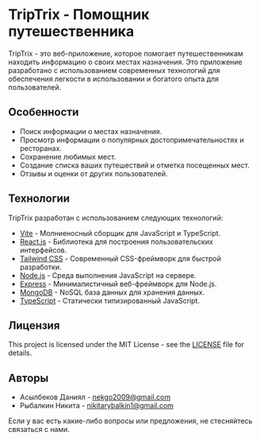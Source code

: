 # TripTrix - Помощник путешественника

TripTrix - это веб-приложение, которое помогает путешественникам находить информацию о своих местах назначения. Это приложение разработано с использованием современных технологий для обеспечения легкости в использовании и богатого опыта для пользователей.

## Особенности

- Поиск информации о местах назначения.
- Просмотр информации о популярных достопримечательностях и ресторанах.
- Сохранение любимых мест.
- Создание списка ваших путешествий и отметка посещенных мест.
- Отзывы и оценки от других пользователей.

## Технологии

TripTrix разработан с использованием следующих технологий:

- [Vite](https://vitejs.dev/) - Молниеносный сборщик для JavaScript и TypeScript.
- [React.js](https://reactjs.org/) - Библиотека для построения пользовательских интерфейсов.
- [Tailwind CSS](https://tailwindcss.com/) - Современный CSS-фреймворк для быстрой разработки.
- [Node.js](https://nodejs.org/) - Среда выполнения JavaScript на сервере.
- [Express](https://expressjs.com/) - Минималистичный веб-фреймворк для Node.js.
- [MongoDB](https://www.mongodb.com/) - NoSQL база данных для хранения данных.
- [TypeScript](https://www.typescriptlang.org/) - Статически типизированный JavaScript.

## Лицензия

This project is licensed under the MIT License - see the [LICENSE](LICENSE) file for details.

## Авторы

- Асылбеков Даниял - nekgo2009@gmail.com
- Рыбалкин Никита - nikitarybalkin1@gmail.com

Если у вас есть какие-либо вопросы или предложения, не стесняйтесь связаться с нами.
